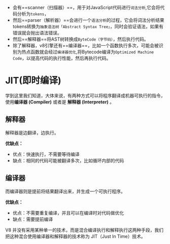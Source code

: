 - 会有==scanner（扫描器）==，用于对JavaScript代码进行`词法分析`,它会将代码分析为`tokens`，
- 然后==parser（解析器）==会进行一个`语法分析`的过程，它会将词法分析结果tokens转换为`抽象语法树「Abstract Syntax Tree」`，同时会验证语法，如果有错误就会抛出语法错误。
- 然后==解释器==将AST树转换成`ByteCode（字节码）`，然后执行代码。
- 除了解释器，v8引擎还有==编译器==，比如一个函数执行多次，可能会被识别为热点函数就会经过`编译器优化`,将Bytecode编译为`Optimized Machine Code`，以提高代码的执行性能，然后再执行代码。

# JIT(即时编译)

学到这里我们知道，大体来说，有两种方式可以将程序翻译成机器可执行的指令，使用**编译器 (Compiler)**  或者是 **解释器 (Interpreter)** 。

## 解释器

解释器是边翻译，边执行。

**优缺点：**

- 优点：快速执行，不需要等待编译
- 缺点：相同的代码可能被翻译多次，比如循环内部的代码

## 编译器

而编译器则是提前将结果翻译出来，并生成一个可执行程序。

**优缺点：**

- 优点：不需要重复编译，并且可以在编译时对代码做优化
- 缺点：需要提前编译

V8 并没有采用某种单一的技术，而是混合编译执行和解释执行这两种手段，我们把这种混合使用编译器和解释器的技术称为 JIT（Just In Time）技术。